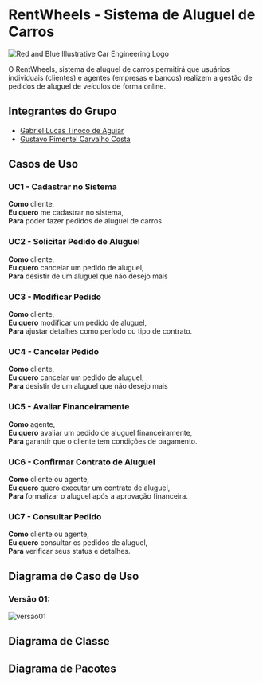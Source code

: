 # RentWheels - Sistema de Aluguel de Carros

![Red and Blue Illustrative Car Engineering Logo](https://github.com/user-attachments/assets/26969780-49f4-450a-ac75-6782538854cb)


O RentWheels, sistema de aluguel de carros permitirá que usuários individuais (clientes) e agentes (empresas e bancos) realizem a gestão de pedidos de aluguel de veículos de forma online. 

## Integrantes do Grupo
* [Gabriel Lucas Tinoco de Aguiar](https://github.com/gabrieltinoco)
* [Gustavo Pimentel Carvalho Costa](https://github.com/gustavo-p0)

## Casos de Uso


### UC1 - Cadastrar no Sistema

**Como** cliente,<br/> 
**Eu quero** me cadastrar no sistema, <br/>
**Para** poder fazer pedidos de aluguel de carros<br/>


### UC2 - Solicitar Pedido de Aluguel

**Como** cliente,<br/> 
**Eu quero** cancelar um pedido de aluguel,<br/>
**Para** desistir de um aluguel que não desejo mais<br>

### UC3 - Modificar Pedido

**Como** cliente,<br/> 
**Eu quero** modificar um pedido de aluguel,<br/>
**Para** ajustar detalhes como período ou tipo de contrato.<br/>

### UC4 - Cancelar Pedido

**Como** cliente,<br/> 
**Eu quero** cancelar um pedido de aluguel,<br/>
**Para** desistir de um aluguel que não desejo mais<br>


### UC5 - Avaliar Financeiramente

**Como** agente,<br/> 
**Eu quero** avaliar um pedido de aluguel financeiramente,<br/>
**Para** garantir que o cliente tem condições de pagamento.<br>

### UC6 - Confirmar Contrato de Aluguel

**Como** cliente ou agente,<br/> 
**Eu quero**  quero executar um contrato de aluguel,<br/>
**Para** formalizar o aluguel após a aprovação financeira.<br>

### UC7 - Consultar Pedido

**Como** cliente ou agente,<br/> 
**Eu quero**  consultar os pedidos de aluguel,<br/>
**Para** verificar seus status e detalhes.<br>

## Diagrama de Caso de Uso

### Versão 01:
![versao01](https://github.com/user-attachments/assets/ff6defc6-7df6-4cb7-899d-05a4ecc7594e)

## Diagrama de Classe

## Diagrama de Pacotes
